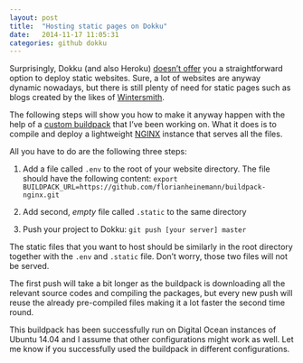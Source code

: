 ```yaml
---
layout: post
title:  "Hosting static pages on Dokku"
date:   2014-11-17 11:05:31
categories: github dokku
---
```


Surprisingly, Dokku (and also Heroku) [doesn’t offer](https://github.com/progrium/buildstep/blob/master/builder/config/buildpacks.txt) you a straightforward option to deploy static websites. Sure, a lot of websites are anyway dynamic nowadays, but there is still plenty of need for static pages such as blogs created by the likes of [Wintersmith](http://wintersmith.io/).

The following steps will show you how to make it anyway happen with the help of a [custom buildpack](https://github.com/florianheinemann/buildpack-nginx) that I’ve been working on. What it does is to compile and deploy a lightweight [NGINX](http://nginx.org/) instance that serves all the files.

All you have to do are the following three steps:

1. Add a file called `.env` to the root of your website directory. The file should have the following content: `export BUILDPACK_URL=https://github.com/florianheinemann/buildpack-nginx.git`

2. Add second, *empty* file called `.static` to the same directory

3. Push your project to Dokku: `git push [your server] master`

The static files that you want to host should be similarly in the root directory together with the `.env` and `.static` file. Don’t worry, those two files will not be served.

The first push will take a bit longer as the buildpack is downloading all the relevant source codes and compiling the packages, but every new push will reuse the already pre-compiled files making it a lot faster the second time round.

This buildpack has been successfully run on Digital Ocean instances of Ubuntu 14.04 and I assume that other configurations might work as well. Let me know if you successfully used the buildpack in different configurations.
